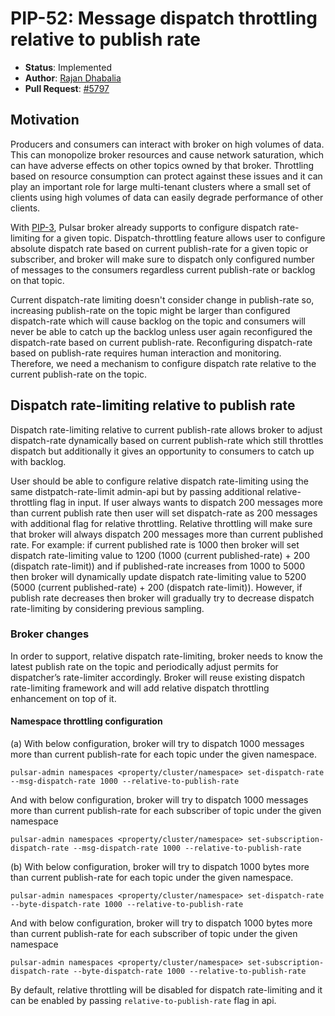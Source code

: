 # PIP-52: Message dispatch throttling relative to publish rate

* **Status**: Implemented
 * **Author**: [Rajan Dhabalia](https://github.com/rdhabalia)
 * **Pull Request**: [#5797](https://github.com/apache/pulsar/pull/5797)

## Motivation
Producers and consumers can interact with broker on high volumes of data. This can monopolize broker resources and cause network saturation, which can have adverse effects on other topics owned by that broker. Throttling based on resource consumption can protect against these issues and it can play an important role for large multi-tenant clusters where a small set of clients using high volumes of data can easily degrade performance of other clients.

With [PIP-3](https://github.com/apache/pulsar/wiki/PIP-3:-Message-dispatch-throttling), Pulsar broker already supports to configure dispatch rate-limiting for a given topic. Dispatch-throttling feature allows user to configure absolute dispatch rate based on current publish-rate for a given topic or subscriber, and broker will make sure to dispatch only configured number of messages to the consumers regardless current publish-rate or backlog on that topic.

Current dispatch-rate limiting doesn't consider change in publish-rate so, increasing publish-rate on the topic might be larger than configured dispatch-rate which will cause backlog on the topic and consumers will never be able to catch up the backlog unless user again reconfigured the dispatch-rate based on current publish-rate. Reconfiguring dispatch-rate based on publish-rate requires human interaction and monitoring. Therefore, we need a mechanism to configure dispatch rate relative to the current publish-rate on the topic.

## Dispatch rate-limiting relative to publish rate

Dispatch rate-limiting relative to current publish-rate allows broker to adjust dispatch-rate dynamically based on current publish-rate which still throttles dispatch but additionally it gives an opportunity to consumers to catch up with backlog.

User should be able to configure relative dispatch rate-limiting using the same distpatch-rate-limit admin-api but by passing additional relative-throttling flag in input. If user always wants to dispatch 200 messages more than current publish rate then user will set dispatch-rate as 200 messages with additional flag for relative throttling. Relative throttling will make sure that broker will always dispatch 200 messages more than current published rate. For example: if current published rate is 1000 then broker will set dispatch rate-limiting value to 1200  (1000 (current published-rate) + 200 (dispatch rate-limit)) and if published-rate increases from 1000 to 5000 then broker will dynamically update dispatch rate-limiting value to 5200 (5000 (current published-rate) + 200 (dispatch rate-limit)). However, if publish rate decreases then broker will gradually try to decrease dispatch rate-limiting by considering previous sampling.

### Broker changes
In order to support, relative dispatch rate-limiting, broker needs to know the latest publish rate on the topic and periodically adjust permits for dispatcher’s rate-limiter accordingly. Broker will reuse existing dispatch rate-limiting framework and will add relative dispatch throttling enhancement on top of it.


#### Namespace throttling configuration
(a) With below configuration, broker will try to dispatch 1000 messages more than current publish-rate for each topic under the given namespace.
```
pulsar-admin namespaces <property/cluster/namespace> set-dispatch-rate --msg-dispatch-rate 1000 --relative-to-publish-rate
```

And with below configuration, broker will try to dispatch 1000 messages more than current publish-rate for each subscriber of topic under the given namespace
```
pulsar-admin namespaces <property/cluster/namespace> set-subscription-dispatch-rate --msg-dispatch-rate 1000 --relative-to-publish-rate
```

(b) With below configuration, broker will try to dispatch 1000 bytes more than current publish-rate for each topic under the given namespace.
```
pulsar-admin namespaces <property/cluster/namespace> set-dispatch-rate --byte-dispatch-rate 1000 --relative-to-publish-rate
```

And with below configuration, broker will try to dispatch 1000 bytes more than current publish-rate for each subscriber of topic under the given namespace
```
pulsar-admin namespaces <property/cluster/namespace> set-subscription-dispatch-rate --byte-dispatch-rate 1000 --relative-to-publish-rate
```

By default, relative throttling will be disabled for dispatch rate-limiting and it can be enabled by passing `relative-to-publish-rate` flag in api.
